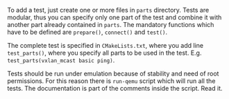 To add a test, just create one or more files in `parts` directory. Tests are modular, thus you can
specify only one part of the test and combine it with another part already contained in `parts`.
The mandatory functions which have to be defined are `prepare()`, `connect()` and `test()`.

The complete test is specified in `CMakeLists.txt`, where you add line `test_parts()`, where you
specify all parts to be used in the test. E.g. `test_parts(vxlan_mcast basic ping)`.

Tests should be run under emulation because of stability and need of root permissions. For this
reason there is `run-qemu` script which will run all the tests. The documentation is part of the
comments inside the script. Read it.
